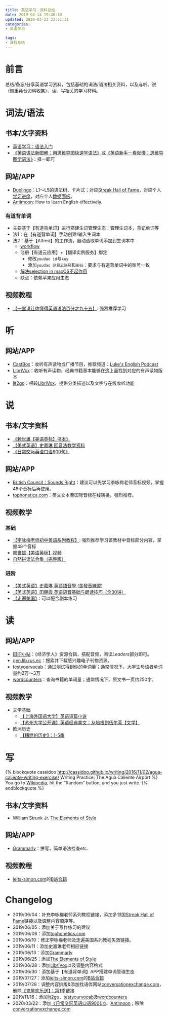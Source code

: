 ```yaml
---
title: 英语学习：资料总结
date: 2019-04-14 19:40:10
updated: 2020-03-22 23:51:31
categories:
- 英语学习

tags:
- 课程总结
---
```

# 前言
总结/备忘/分享英语学习资料，包括基础的词法/语法相关资料，以及与听、说（侧重英音资料收集）、读、写相关的学习材料。

<!--more-->
# 词法/语法
## 书本/文字资料
- [英语学习：语法入门](https://cvblogs.cn/2019/07/01/daily/summary-english-lexical-and-grammar/)
- [《英语语法新图解：用思维导图快速学语法》](https://book.douban.com/subject/30246892/)或[《英语新手一看就懂：思维导图学语法》](https://book.douban.com/subject/30845258/)：择一即可

## 网站/APP
- [Duolingo](https://duolingo.com)：L1～L5的语法树、卡片式；对应[Streak Hall of Fame](https://duome.eu/)，对应个人[学习进度](https://duome.eu/anoni15/progress)，对应个人[数据面板](https://duome.eu/anoni15/)。
- [Antimoon](http://www.antimoon.com/): How to learn English effectively.

### 有道背单词
- 主要基于【有道背单词】进行搭建生词管理生态：管理生词本，背记单词等
- 法1：在【有道背单词】手动创建/输入生词本
- 法2：基于【Alfred】的工作流，自动选取单词添加到生词本中
    - [workflow](https://github.com/whyliam/whyliam.workflows.youdao)
    - 注册【有道云应用】+【翻译实例服务】绑定
        - 修改`youdao id`与`key`
        - 添加`youdao 网易云账号`和`密码`：要求与有道背单词中的账号一致
    - [解决selection in macOS不起作用](https://www.alfredforum.com/topic/11665-selection-in-macos-doesnt-work-in-apps/?do=findComment&comment=61141)
    - 缺点：依赖苹果应用生态

## 视频教程
- [【一堂课让你懂得英语语法百分之九十五】](https://www.bilibili.com/video/av47618740): 强烈推荐学习

# 听
## 网站/APP
- [CastBox](https://castbox.fm/)：收听有声读物或广播节目，推荐频道：[Luke's English Podcast](https://teacherluke.co.uk/)
- [LibriVox](https://librivox.org/)：收听有声读物，经典书籍基本能够在这上面找到对应的有声读物版本
- [lit2go](https://etc.usf.edu/lit2go/)：相较[LibriVox](https://librivox.org/)，提供分类描述以及文字与在线收听功能

# 说
## 书本/文字资料
- [《赖世雄【美语英标】书本》](https://book.douban.com/subject/2977637/)
- [【美式英语】史嘉琳 回音法教学资料](http://homepage.ntu.edu.tw/~karchung/miniconversations/MC.htm)
- [《日常交际英语口语900句》](https://book.douban.com/subject/26807826/)

## 网站/APP
- [British Council：Sounds Right](https://www.britishcouncil.org/english/business/apps/sounds-right)：建议可以先学习李咏梅老师音标视频，掌握48个音标后再使用。
- [tophonetics.com](https://tophonetics.com/zh/)：英文文本至国际音标在线转换，强烈推荐。

## 视频教学
### 基础
- [【李咏梅老师初中英语系列教程】](https://www.bilibili.com/video/av29219586/): 强烈推荐学习该教材中音标部分内容，掌握48个音标
- [赖世雄【美语英标】视频](https://www.bilibili.com/video/av18344760)
- [自然拼读法合集（完整版）](https://www.bilibili.com/video/av8909007)

### 进阶
- [【美式英语】史嘉琳 英語語音學 (含發音練習) ](http://ocw.aca.ntu.edu.tw/ntu-ocw/ocw/cou/101S102/1)
- [【英式英语】田朝霞 英语语音基础与朗读技巧（全30讲）](https://www.bilibili.com/video/av22981167)
- [【走遍美国】](https://www.bilibili.com/video/av11376675/)：可以配合剧本练习

# 读
## 网站/APP
- [田间小站](https://www.tianfateng.cn/7399.html)：《经济学人》资源合辑，搭配音频，阅读*Leaders*部分即可。
- [gen.lib.rus.ec](http://gen.lib.rus.ec)：搜索并下载感兴趣电子刊物资源。
- [testyourvocab](http://testyourvocab.com/)：通过测试得到你的单词量；通常情况下，大学生母语者单词量约2万～3万
- [wordcounters](http://wordcounters.com/index.jsp)：查询书籍的单词量；通常情况下，原文书一页约250字。

## 视频教学
- 文学基础
    - [【上海外国语大学】英语短篇小说](https://www.bilibili.com/video/av25357215)
    - [【苏州大学公开课】英语经典美文：从培根到伍尔芙【文学】](https://www.bilibili.com/video/av8729512)
- 欧洲历史
    - [【糟糕的历史】：1-5季](https://search.bilibili.com/pgc?keyword=%E7%B3%9F%E7%B3%95%E7%9A%84%E5%8E%86%E5%8F%B2)

# 写
{% blockquote cassidoo http://cassidoo.github.io/writing/2016/11/02/agua-caliente-writing-exercise/ Writing Practice: The Agua Caliente Airport %}
You go to [Wikipedia](https://en.wikipedia.org/), hit the “Random” button, and you just write.
{% endblockquote %}

## 书本/文字资料
- William Strunk Jr. [The Elements of Style](https://book.douban.com/subject/1824592/)

## 网站/APP
- [Grammarly](https://app.grammarly.com/)：拼写，简单语法检查etc.

## 视频教程
- [ielts-simon.com](https://ielts-simon.com/)的[B站合辑](https://www.bilibili.com/video/av7692222)

# Changelog
- 2019/06/04：补充李咏梅老师系列教程链接，添加多邻国[Streak Hall of Fame](https://duome.eu/anoni15/progress)链接以及调整内容顺序等。
- 2019/06/05：添加关于写作练习的建议
- 2019/06/08：添加[tophonetics.com](https://tophonetics.com/zh/)
- 2019/06/10：修正李咏梅老师及走遍美国系列教程失效链接。
- 2019/06/11：添加史嘉琳老师相应链接
- 2019/06/13：添加[Grammarly](https://app.grammarly.com/)
- 2019/06/25：添加[The Elements of Style](https://book.douban.com/subject/1824592/)
- 2019/06/28：添加[LibriVox](https://librivox.org/)以及调整内容格式
- 2019/06/30：添加基于【有道背单词】APP搭建单词管理生态
- 2019/07/27：添加[ielts-simon.com](https://ielts-simon.com/)的[B站合辑](https://www.bilibili.com/video/av7692222)
- 2019/07/28：调整内容排版&添加找语伴网站[conversationexchange.com](https://www.conversationexchange.com/)，删除[【鬼屋欢乐送】：第1季](https://search.bilibili.com/all?keyword=%E9%AC%BC%E5%B1%8B%E6%AC%A2%E4%B9%90%E9%80%81)链接
- 2019/11/16：添加[lit2go](https://etc.usf.edu/lit2go/)、[testyourvocab](http://testyourvocab.com/)及[wordcounters](http://wordcounters.com/index.jsp)
- 2020/03/22：添加[《日常交际英语口语900句》](https://book.douban.com/subject/26807826/)、[Antimoon](http://www.antimoon.com/)；移除[conversationexchange.com](https://www.conversationexchange.com/)
